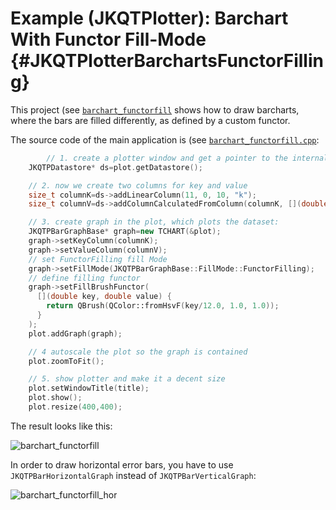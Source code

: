 # Example (JKQTPlotter): Barchart With Functor Fill-Mode {#JKQTPlotterBarchartsFunctorFilling}
This project (see [`barchart_functorfill`](https://github.com/jkriege2/JKQtPlotter/tree/master/examples/barchart_functorfill) shows how to draw barcharts, where the bars are filled differently, as defined by a custom functor.

The source code of the main application is (see [`barchart_functorfill.cpp`](https://github.com/jkriege2/JKQtPlotter/tree/master/examples/barchart_functorfill/barchart_functorfill.cpp):
```.cpp
        // 1. create a plotter window and get a pointer to the internal datastore (for convenience)
    JKQTPDatastore* ds=plot.getDatastore();

    // 2. now we create two columns for key and value
    size_t columnK=ds->addLinearColumn(11, 0, 10, "k");
    size_t columnV=ds->addColumnCalculatedFromColumn(columnK, [](double x) { return 5.0+x; }, "v");

    // 3. create graph in the plot, which plots the dataset:
    JKQTPBarGraphBase* graph=new TCHART(&plot);
    graph->setKeyColumn(columnK);
    graph->setValueColumn(columnV);
    // set FunctorFilling fill Mode
    graph->setFillMode(JKQTPBarGraphBase::FillMode::FunctorFilling);
    // define filling functor
    graph->setFillBrushFunctor(
      [](double key, double value) {
        return QBrush(QColor::fromHsvF(key/12.0, 1.0, 1.0)); 
      }
    );
    plot.addGraph(graph);

    // 4 autoscale the plot so the graph is contained
    plot.zoomToFit();

    // 5. show plotter and make it a decent size
    plot.setWindowTitle(title);
    plot.show();
    plot.resize(400,400);
```


The result looks like this:

![barchart_functorfill](https://raw.githubusercontent.com/jkriege2/JKQtPlotter/master/screenshots/barchart_functorfill.png)



In order to draw horizontal error bars, you have to use `JKQTPBarHorizontalGraph` instead of `JKQTPBarVerticalGraph`:

![barchart_functorfill_hor](https://raw.githubusercontent.com/jkriege2/JKQtPlotter/master/screenshots/barchart_functorfill_hor.png)


